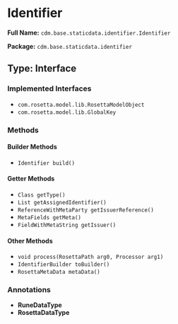 # Identifier

**Full Name:** `cdm.base.staticdata.identifier.Identifier`

**Package:** `cdm.base.staticdata.identifier`

## Type: Interface

### Implemented Interfaces

- `com.rosetta.model.lib.RosettaModelObject`
- `com.rosetta.model.lib.GlobalKey`

### Methods

#### Builder Methods

- `Identifier build()`

#### Getter Methods

- `Class getType()`
- `List getAssignedIdentifier()`
- `ReferenceWithMetaParty getIssuerReference()`
- `MetaFields getMeta()`
- `FieldWithMetaString getIssuer()`

#### Other Methods

- `void process(RosettaPath arg0, Processor arg1)`
- `IdentifierBuilder toBuilder()`
- `RosettaMetaData metaData()`

### Annotations

- **RuneDataType**
- **RosettaDataType**

